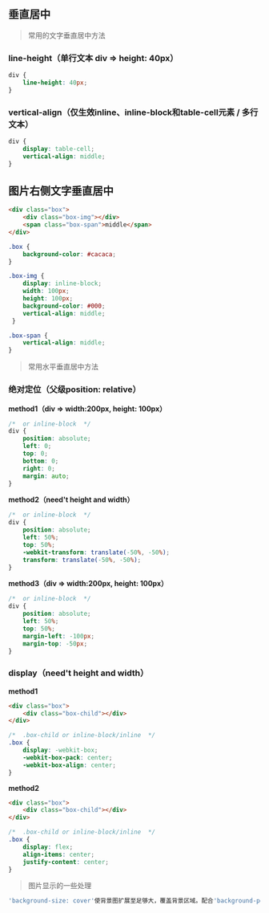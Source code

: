 ## 垂直居中

> 常用的文字垂直居中方法

### line-height（单行文本 div => height: 40px）

``` css
div {
    line-height: 40px;
}
```

### vertical-align（仅生效inline、inline-block和table-cell元素 / 多行文本）

``` css
div {
    display: table-cell;
    vertical-align: middle;
}
```

## 图片右侧文字垂直居中
``` html
<div class="box">
    <div class="box-img"></div>
    <span class="box-span">middle</span>
</div>
``` 

``` css
.box {
    background-color: #cacaca;
}

.box-img {
    display: inline-block;
    width: 100px;
    height: 100px;
    background-color: #000;
    vertical-align: middle;
 }

.box-span {
    vertical-align: middle;
}
```

> 常用水平垂直居中方法

### 绝对定位（父级position: relative）

__method1（div => width:200px, height: 100px）__

``` css
/*  or inline-block  */
div {
    position: absolute;
    left: 0;
    top: 0;
    bottom: 0;
    right: 0;
    margin: auto;
}
```
__method2（need't height and width）__

``` css
/*  or inline-block  */
div {
    position: absolute;
    left: 50%;
    top: 50%;
    -webkit-transform: translate(-50%, -50%);
    transform: translate(-50%, -50%);
}
```
__method3（div => width:200px, height: 100px）__

``` css
/*  or inline-block  */
div {
    position: absolute;
    left: 50%;
    top: 50%;
    margin-left: -100px;
    margin-top: -50px;
}
```
### display（need't height and width）

__method1__

``` html
<div class="box">
    <div class="box-child"></div>
</div>
``` 
``` css
/*  .box-child or inline-block/inline  */
.box {
    display: -webkit-box;
    -webkit-box-pack: center;
    -webkit-box-align: center;
}
```
__method2__
``` html
<div class="box">
    <div class="box-child"></div>
</div>
``` 
``` css
/*  .box-child or inline-block/inline  */
.box {
    display: flex;
    align-items: center;
    justify-content: center;
}
```

> 图片显示的一些处理

``` bash
'background-size: cover'使背景图扩展至足够大，覆盖背景区域。配合'background-position: center'可以让图片中心正常显示。
```
